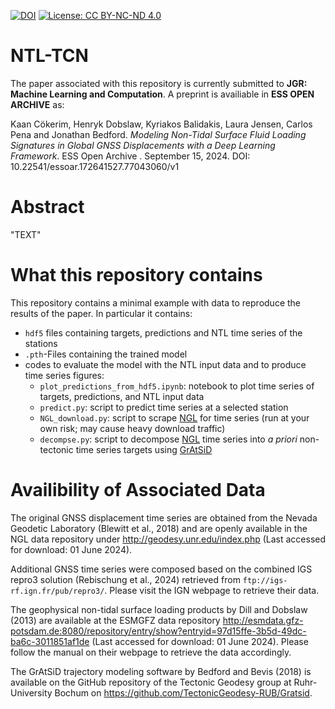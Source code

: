 [![DOI](https://zenodo.org/badge/857427966.svg)](https://zenodo.org/doi/10.5281/zenodo.13768181)
[![License: CC BY-NC-ND 4.0](https://img.shields.io/badge/License-CC_BY--NC--ND_4.0-lightgrey.svg)](https://creativecommons.org/licenses/by-nc-nd/4.0/)

# NTL-TCN
The paper associated with this repository is currently submitted to __JGR: Machine Learning and Computation__. A preprint is availiable in __ESS OPEN ARCHIVE__ as:

Kaan Cökerim, Henryk Dobslaw, Kyriakos Balidakis, Laura Jensen, Carlos Pena and Jonathan Bedford. _Modeling Non-Tidal Surface Fluid Loading Signatures in Global GNSS Displacements with a Deep Learning Framework_. ESS Open Archive . September 15, 2024. DOI: 10.22541/essoar.172641527.77043060/v1

# Abstract
"TEXT"

# What this repository contains
This repository contains a minimal example with data to reproduce the results of the paper. In particular it contains: 
- `hdf5` files containing targets, predictions and NTL time series of the stations
- `.pth`-Files containing the trained model
- codes to evaluate the model with the NTL input data and to produce time series figures:
  - `plot_predictions_from_hdf5.ipynb`: notebook to plot time series of targets, predictions, and NTL input data
  - `predict.py`: script to predict time series at a selected station
  - `NGL_download.py`: script to scrape [NGL](http://geodesy.unr.edu/index.php) for time series (run at your own risk; may cause heavy download traffic)
  - `decompse.py`: script to decompose [NGL](http://geodesy.unr.edu/index.php) time series into _a priori_ non-tectonic time series targets using [GrAtSiD](https://github.com/TectonicGeodesy-RUB/Gratsid)

# Availibility of Associated Data
The original GNSS displacement time series are obtained from the Nevada Geodetic Laboratory (Blewitt et al., 2018) and are openly available in the NGL data repository under http://geodesy.unr.edu/index.php (Last accessed for download: 01 June 2024). 

Additional GNSS time series were composed based on the combined IGS repro3 solution (Rebischung et al., 2024) retrieved from `ftp://igs-rf.ign.fr/pub/repro3/`. Please visit the IGN webpage to retrieve their data.

The geophysical non-tidal surface loading products by Dill and Dobslaw (2013) are available at the ESMGFZ data repository http://esmdata.gfz-potsdam.de:8080/repository/entry/show?entryid=97d15ffe-3b5d-49dc-ba6c-3011851af1de (Last accessed for download: 01 June 2024). Please follow the manual on their webpage to retrieve the data accordingly.

The GrAtSiD trajectory modeling software by Bedford and Bevis (2018) is available on the GitHub repository of the Tectonic Geodesy group at Ruhr-University Bochum on https://github.com/TectonicGeodesy-RUB/Gratsid.
